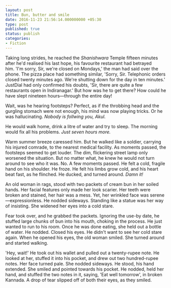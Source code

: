 ```yaml
---
layout: post
title: Bun, butter and smile
date: 2016-11-23 21:56:14.000000000 +05:30
type: post
published: true
status: publish
categories:
- Fiction
---
```


Taking long strides, he reached the _Shanishwara_ Temple fifteen minutes after he'd realised his last hope, his favourite restaurant had betrayed him. 'I'm sorry, Sir, we're closed on Mondays,' the man had said over the phone. The pizza place had something similar, 'Sorry, Sir. Telephonic orders closed twenty minutes ago. We're shutting down for the day in ten minutes.' JustDial had only confirmed his doubts, 'Sir, there are quite a few restaurants open in Indiranagar.' But how was he to get there? How could he have slept nineteen hours—through the entire day!

Wait, was he hearing footsteps? Perfect, as if the throbbing head and the gurgling stomach were not enough, his mind was now playing tricks. Or he was hallucinating. _Nobody is follwing you, Akul._

He would walk home, drink a litre of water and try to sleep. The morning would fix all his problems. _Just seven hours more._

Warm summer breeze caressed him. But he walked like a soldier, carrying his injured comrade, to the nearest medical facility. As moments passed, the footsteps seemed to get louder. The dim, flickering street lamp only worsened the situation. But no matter what, he knew he would not turn around to see who it was. No. A few moments passed. He felt a cold, fragile hand on his shoulder. He froze. He felt his limbs grow cold, and his heart beat fast, as he flinched. He ducked, and turned around. _Damn it!_

An old woman in rags, stood with two packets of cream bun in her soiled hands. Her facial features only made her look scarier. Her teeth were broken and stained, her hair was a mess. Yet, her wrinkled face was serene—expressionless. He nodded sideways. Standing like a statue was her way of insisting. She widened her eyes into a cold stare.

Fear took over, and he grabbed the packets. Ignoring the use-by date, he stuffed large chunks of bun into his mouth, choking in the process. He just wanted to run to his room. Once he was done eating, she held out a bottle of water. He nodded. Closed his eyes. He didn't want to see her cold stare again. When he opened his eyes, the old woman smiled. She turned around and started walking.

'Hey, wait!' He took out his wallet and pulled out a twenty-rupee note. He looked at her, stuffed it into his pocket, and drew out two hundred-rupee notes. Her face turned pale. She nodded sideways. He stood, his hand extended. She smiled and pointed towards his pocket. He nodded, held her hand, and stuffed the two notes in it, saying, 'Eat well tomorrow', in broken Kannada. A drop of tear slipped off of both their eyes, as they smiled.
